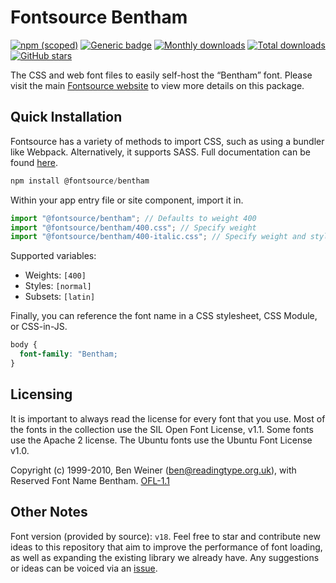 # Fontsource Bentham

[![npm (scoped)](https://img.shields.io/npm/v/@fontsource/bentham?color=brightgreen)](https://www.npmjs.com/package/@fontsource/bentham) [![Generic badge](https://img.shields.io/badge/fontsource-passing-brightgreen)](https://github.com/fontsource/fontsource) [![Monthly downloads](https://badgen.net/npm/dm/@fontsource/bentham)](https://github.com/fontsource/fontsource) [![Total downloads](https://badgen.net/npm/dt/@fontsource/bentham)](https://github.com/fontsource/fontsource) [![GitHub stars](https://img.shields.io/github/stars/fontsource/fontsource.svg?style=social&label=Star)](https://github.com/fontsource/fontsource/stargazers)

The CSS and web font files to easily self-host the “Bentham” font. Please visit the main [Fontsource website](https://fontsource.org/fonts/bentham) to view more details on this package.

## Quick Installation

Fontsource has a variety of methods to import CSS, such as using a bundler like Webpack. Alternatively, it supports SASS. Full documentation can be found [here](https://fontsource.org/docs/introduction).

```javascript
npm install @fontsource/bentham
```

Within your app entry file or site component, import it in.

```javascript
import "@fontsource/bentham"; // Defaults to weight 400
import "@fontsource/bentham/400.css"; // Specify weight
import "@fontsource/bentham/400-italic.css"; // Specify weight and style

```

Supported variables:
- Weights: `[400]`
- Styles: `[normal]`
- Subsets: `[latin]`

Finally, you can reference the font name in a CSS stylesheet, CSS Module, or CSS-in-JS.

```css
body {
  font-family: "Bentham;
}
```

## Licensing
It is important to always read the license for every font that you use.
Most of the fonts in the collection use the SIL Open Font License, v1.1. Some fonts use the Apache 2 license. The Ubuntu fonts use the Ubuntu Font License v1.0.

Copyright (c) 1999-2010, Ben Weiner (ben@readingtype.org.uk), with Reserved Font Name Bentham.
[OFL-1.1](http://scripts.sil.org/OFL)

## Other Notes
Font version (provided by source): `v18`.
Feel free to star and contribute new ideas to this repository that aim to improve the performance of font loading, as well as expanding the existing library we already have. Any suggestions or ideas can be voiced via an [issue](https://github.com/fontsource/fontsource/issues).